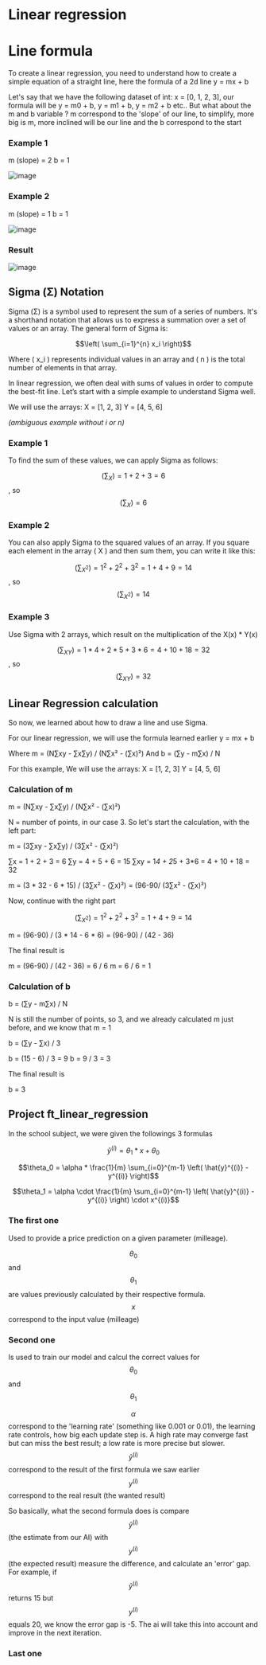 # Linear regression

# Line formula

To create a linear regression, you need to understand how to create a simple equation of a straight line, here the formula of a 2d line
y = mx + b

Let's say that we have the following dataset of int: x = [0, 1, 2, 3], our formula will be y = m0 + b, y = m1 + b, y = m2 + b etc..
But what about the m and b variable ? m correspond to the 'slope' of our line, to simplify, more big is m, more inclined will be our line and the b correspond to the start 
### Example 1 

m (slope) = 2
b = 1

![image](https://i.postimg.cc/XN9Cn3fS/Screenshot-2025-04-25-022729.png)


### Example 2

m (slope) = 1
b = 1

![image](https://i.postimg.cc/rFctmbjd/Screenshot-2025-04-25-022934.png)

### Result

![image](https://i.postimg.cc/0y1xPR03/Screenshot-2025-04-25-023739.png)

## Sigma (Σ) Notation

Sigma (Σ) is a symbol used to represent the sum of a series of numbers. It's a shorthand notation that allows us to express a summation over a set of values or an array. The general form of Sigma is:

$$\left( \sum_{i=1}^{n} x_i \right)$$

Where \( x_i \) represents individual values in an array and \( n \) is the total number of elements in that array.

In linear regression, we often deal with sums of values in order to compute the best-fit line. Let’s start with a simple example to understand Sigma well.

We will use the arrays:
X = [1, 2, 3]
Y = [4, 5, 6]

_(ambiguous example without i or n)_

### Example 1

To find the sum of these values, we can apply Sigma as follows:

$$\left( \sum_{X} \right) = 1 + 2 + 3 = 6$$ , so $$\left( \sum_{X} \right) = 6$$

### Example 2

You can also apply Sigma to the squared values of an array. If you square each element in the array \( X \) and then sum them, you can write it like this:

$$\left( \sum_{X^2} \right) = 1^2 + 2^2 + 3^2 = 1 + 4 + 9 = 14$$ , so $$\left( \sum_{X^2} \right) = 14$$

### Example 3

Use Sigma with 2 arrays, which result on the multiplication of the X(x) * Y(x)

$$\left( \sum_{XY} \right) = 1 * 4 + 2 * 5 + 3 * 6 = 4 + 10 + 18 = 32$$ , so $$\left( \sum_{XY} \right) = 32$$

## Linear Regression calculation

So now, we learned about how to draw a line and use Sigma.

For our linear regression, we will use the formula learned earlier 
y = mx + b

Where 
m = (N∑xy - ∑x∑y) / (N∑x² - (∑x)²)
And
b = (∑y - m∑x) / N

For this example, We will use the arrays:
X = [1, 2, 3]
Y = [4, 5, 6]

### Calculation of m

m = (N∑xy - ∑x∑y) / (N∑x² - (∑x)²)

N = number of points, in our case 3.
So let's start the calculation, with the left part:

m = (3∑xy - ∑x∑y) / (3∑x² - (∑x)²)

∑x = 1 + 2 + 3 = 6
∑y = 4 + 5 + 6 = 15
∑xy = 1*4 + 2*5 + 3*6 = 4 + 10 + 18 = 32

m = (3 * 32 - 6 * 15) / (3∑x² - (∑x)²) = (96-90/ (3∑x² - (∑x)²)

Now, continue with the right part

$$\left( \sum_{X^2} \right) = 1^2 + 2^2 + 3^2 = 1 + 4 + 9 = 14$$

m = (96-90) / (3 * 14 - 6 * 6) = (96-90) / (42 - 36)

The final result is

m = (96-90) / (42 - 36) = 6 / 6
m = 6 / 6 = 1

### Calculation of b

b = (∑y - m∑x) / N

N is still the number of points, so 3, and we already calculated m just before, and we know that m = 1

b = (∑y - ∑x) / 3

b = (15 - 6) / 3 = 9
b = 9 / 3 = 3

The final result is

b = 3

## Project ft_linear_regression

In the school subject, we were given the followings 3 formulas

$$\hat{y}^{(i)} = \theta_1 * x + \theta_0$$

$$\theta_0 = \alpha * \frac{1}{m} \sum_{i=0}^{m-1} \left( \hat{y}^{(i)} - y^{(i)} \right)$$

$$\theta_1 = \alpha \cdot \frac{1}{m} \sum_{i=0}^{m-1} \left( \hat{y}^{(i)} - y^{(i)} \right) \cdot x^{(i)}$$

### The first one
Used to provide a price prediction on a given parameter (milleage).

$$\theta_0$$ and $$\theta_1$$ are values previously calculated by their respective formula.
$$x$$ correspond to the input value (milleage)

### Second one
Is used to train our model and calcul the correct values for $$\theta_0$$ and $$\theta_1$$

$$\alpha$$ correspond to the 'learning rate' (something like 0.001 or 0.01), the learning rate controls, how big each update step is. A high rate may converge fast but can miss the best result; a low rate is more precise but slower.
$$\hat{y}^{(i)}$$ correspond to the result of the first formula we saw earlier
$$y^{(i)}$$ correspond to the real result (the wanted result)

So basically, what the second formula does is compare $$\hat{y}^{(i)}$$ (the estimate from our AI) with $$y^{(i)}$$ (the expected result) measure the difference, and calculate an 'error' gap. For example, if $$\hat{y}^{(i)}$$ returns 15 but $$y^{(i)}$$ equals 20, we know the error gap is -5. The ai will take this into account and improve in the next iteration.

### Last one


